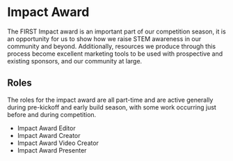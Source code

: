 # Impact Award

The FIRST Impact award is an important part of our competition season, it is an opportunity for us to show how we raise
STEM awareness in our community and beyond. Additionally, resources we produce through this process become excellent
marketing tools to be used with prospective and existing sponsors, and our community at large.

## Roles

The roles for the impact award are all part-time and are active generally during pre-kickoff and early build season,
with some work occurring just before and during competition.

 - Impact Award Editor
 - Impact Award Creator
 - Impact Award Video Creator
 - Impact Award Presenter
